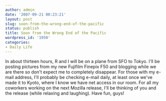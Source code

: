 ```yaml
---
author: admin
date: '2007-09-21 00:23:21'
layout: post
slug: soon-from-the-wrong-end-of-the-pacific
status: publish
title: Soon from the Wrong End of the Pacific
wordpress_id: '1950'
categories:
- Daily Life
---
```


In about thirteen hours, R and I will be on a plane from SFO to Tokyo.
I'll be posting pictures from my new Fujifilm Finepix F50 and blogging
while we are there so don't expect me to completely disappear. For those
with my e-mail address, I'll probably be checking e-mail daily, at least
once we've made it to Kyoto, where I know we have net access in our
room. For all my coworkers working on the next Mozilla release, I'll be
thinking of you and the release (while relaxing and laughing). Have fun,
guys!
